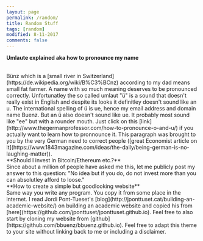 ```yaml
---
layout: page
permalink: /random/
title: Random Stuff
tags: [random]
modified: 8-11-2017
comments: false
---
```


**Umlaute explained aka how to pronounce my name**

<br>
Bünz which is a [small river in Switzerland](https://de.wikipedia.org/wiki/B%C3%BCnz) according to my dad means small fat farmer. A name with so much meaning deserves to be pronounced correctly. Unfortunatley the so called umlaut "ü" is a sound that doesn't really exist in English and despite its looks it definitley doesn't sound like an u. The international spelling of ü is ue, hence my email address and domain name Buenz. But an ü also doesn't sound like ue. It probably most sound like "ee" but with a rounder mouth. Just click on this [link](http://www.thegermanprofessor.com/how-to-pronounce-o-and-u/) if you actually want to learn how to pronnounce it. This paragraph was brought to you by the very German need to correct people ([great Economist article on it](https://www.1843magazine.com/ideas/the-daily/being-german-is-no-laughing-matter)).

<br>
**Should I invest in Bitcoin/Ethereum etc.?**

<br>
Since about a million of people have asked me this, let me publicly post my answer to this question: "No idea but if you do, do not invest more than you can absolutley afford to loose."

<br>
**How to create a simple but goodlooking website**

<br>
Same way you write any program. You copy it from some place in the internet. I read Jordi Pont-Tueset's [blog](http://jponttuset.cat/building-an-academic-website/) on building an academic website and copied his from [here](https://github.com/jponttuset/jponttuset.github.io). Feel free to also start by cloning my website from [github](https://github.com/bbuenz/bbuenz.github.io). Feel free to adapt this theme to your site without linking back to me or including a disclaimer.

